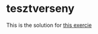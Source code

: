 # tesztverseny
This is the solution for [this exercie](https://loma.info.hu/index.php/programozas/programozas-feladatok/43-tesztverseny)
